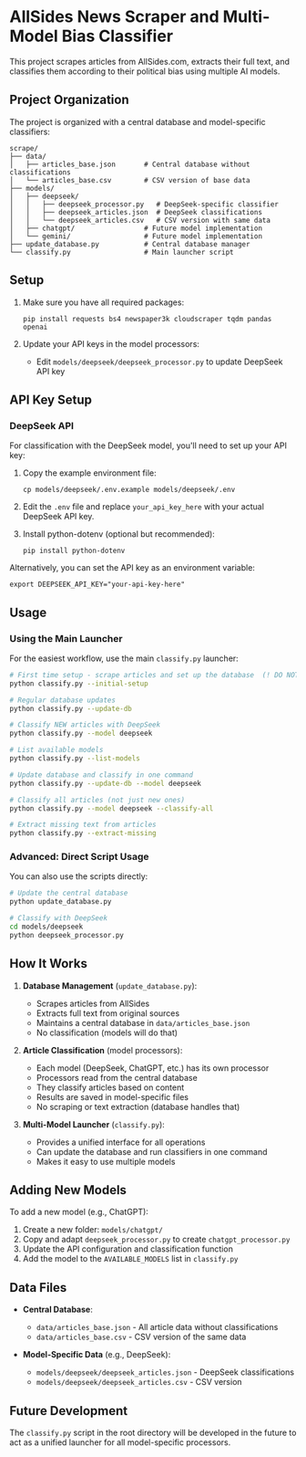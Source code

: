 # AllSides News Scraper and Multi-Model Bias Classifier

This project scrapes articles from AllSides.com, extracts their full text, and classifies them according to their political bias using multiple AI models.

## Project Organization

The project is organized with a central database and model-specific classifiers:

```
scrape/
├── data/
│   ├── articles_base.json       # Central database without classifications
│   └── articles_base.csv        # CSV version of base data
├── models/
│   ├── deepseek/
│   │   ├── deepseek_processor.py   # DeepSeek-specific classifier
│   │   ├── deepseek_articles.json  # DeepSeek classifications
│   │   └── deepseek_articles.csv   # CSV version with same data
│   ├── chatgpt/                 # Future model implementation
│   └── gemini/                  # Future model implementation
├── update_database.py           # Central database manager
└── classify.py                  # Main launcher script
```

## Setup

1. Make sure you have all required packages:
   ```
   pip install requests bs4 newspaper3k cloudscraper tqdm pandas openai
   ```

2. Update your API keys in the model processors:
   - Edit `models/deepseek/deepseek_processor.py` to update DeepSeek API key

## API Key Setup

### DeepSeek API

For classification with the DeepSeek model, you'll need to set up your API key:

1. Copy the example environment file:
   ```
   cp models/deepseek/.env.example models/deepseek/.env
   ```

2. Edit the `.env` file and replace `your_api_key_here` with your actual DeepSeek API key.

3. Install python-dotenv (optional but recommended):
   ```
   pip install python-dotenv
   ```

Alternatively, you can set the API key as an environment variable:
```
export DEEPSEEK_API_KEY="your-api-key-here"
```

## Usage

### Using the Main Launcher

For the easiest workflow, use the main `classify.py` launcher:

```bash
# First time setup - scrape articles and set up the database  (! DO NOT RUN RIGHT NOW, BECAUSE WE ALREADY HAVE CREATED A DATABASE)
python classify.py --initial-setup

# Regular database updates
python classify.py --update-db

# Classify NEW articles with DeepSeek
python classify.py --model deepseek

# List available models
python classify.py --list-models

# Update database and classify in one command
python classify.py --update-db --model deepseek

# Classify all articles (not just new ones)
python classify.py --model deepseek --classify-all

# Extract missing text from articles
python classify.py --extract-missing
```

### Advanced: Direct Script Usage

You can also use the scripts directly:

```bash
# Update the central database
python update_database.py

# Classify with DeepSeek
cd models/deepseek
python deepseek_processor.py
```

## How It Works

1. **Database Management** (`update_database.py`):
   - Scrapes articles from AllSides
   - Extracts full text from original sources
   - Maintains a central database in `data/articles_base.json`
   - No classification (models will do that)

2. **Article Classification** (model processors):
   - Each model (DeepSeek, ChatGPT, etc.) has its own processor
   - Processors read from the central database
   - They classify articles based on content
   - Results are saved in model-specific files
   - No scraping or text extraction (database handles that)

3. **Multi-Model Launcher** (`classify.py`):
   - Provides a unified interface for all operations
   - Can update the database and run classifiers in one command
   - Makes it easy to use multiple models

## Adding New Models

To add a new model (e.g., ChatGPT):

1. Create a new folder: `models/chatgpt/`
2. Copy and adapt `deepseek_processor.py` to create `chatgpt_processor.py`
3. Update the API configuration and classification function
4. Add the model to the `AVAILABLE_MODELS` list in `classify.py`

## Data Files

- **Central Database**:
  - `data/articles_base.json` - All article data without classifications
  - `data/articles_base.csv` - CSV version of the same data

- **Model-Specific Data** (e.g., DeepSeek):
  - `models/deepseek/deepseek_articles.json` - DeepSeek classifications
  - `models/deepseek/deepseek_articles.csv` - CSV version

## Future Development

The `classify.py` script in the root directory will be developed in the future to act as a unified launcher for all model-specific processors. 